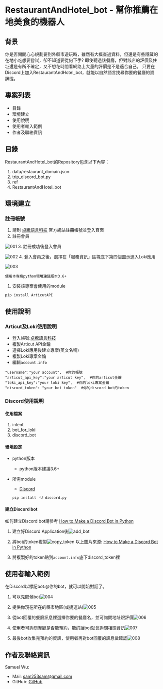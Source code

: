 # RestaurantAndHotel_bot - 幫你推薦在地美食的機器人

## **背景**
你是否開開心心規劃要到外縣市遊玩時，雖然有大概查過資料，但還是有些隱藏的在地小吃想要嘗試，卻不知道要從何下手?
即使聽過該餐廳，但對該店的評價及住址還是有所不確定，又不想花時間看網路上大量的評價是不是適合自己。
只要在Discord上加入RestaurantAndHotel_bot，就能以自然語言找尋你要的餐廳的資訊喔。

## **專案列表**
+ 目錄
+ 環境建立
+ 使用說明
+ 使用者輸入範例
+ 作者及聯絡資訊

## **目錄**
RestaurantAndHotel_bot的Repository包含以下內容：

1. data/restaurant_domain.json
2. trip_discord_bot.py
3. ref
4. RestaurantAndHotel_bot

## **環境建立**
### **註冊帳號**
1. 請到 [卓騰語言科技](https://api.droidtown.co/) 官方網站註冊帳號並登入頁面
2. 註冊會員

![](https://raw.githubusercontent.com/WuSiangRu/RestaurantAndHotel_bot/main/pic/001.JPG "001")
3. 註冊成功後登入會員

![](https://raw.githubusercontent.com/WuSiangRu/RestaurantAndHotel_bot/main/pic/002.JPG "002")
4. 登入會員之後，選擇在「服務資訊」區塊底下第四個圖示進入Loki應用

![](https://raw.githubusercontent.com/WuSiangRu/RestaurantAndHotel_bot/main/pic/003.JPG "003")

`使用本專案python環境建議版本3.6+`
1. 安裝該專案會使用的module
```
pip install ArticutAPI
```

## **使用說明**
### **Articut及Loki使用說明**
+ 登入帳號:[卓騰語言科技](https://api.droidtown.co/)
+ 複製Articut API金鑰
+ 選擇Loki應用後建立專案(英文名稱)
+ 複製Loki專案金鑰
+ 編輯`account.info`
```
"username":"your account",  #你的帳號
"articut_api_key":"your articut key",  #你的articut金鑰
"loki_api_key":"your loki key",  #你的loki專案金鑰
"discord_token": "your bot token"  #你的discord bot的token
```

### **Discord使用說明**
#### **使用檔案**
1. intent
2. bot_for_loki
3. discord_bot
#### **環境設定**
+ python版本
    + python版本建議3.6+
+ 所需module
    + [Discord](https://pypi.org/project/discord.py/)
    
    `pip install -U discord.py`
#### **建立Discord bot**
如何建立Discord bot請參考 [How to Make a Discord Bot in Python](https://realpython.com/how-to-make-a-discord-bot-python/)
1. 建立好Discord Application後![](https://files.realpython.com/media/discord-bot-add-bot.4735c88ff16b.png "add_bot")

2. 將bot的token複製![](https://files.realpython.com/media/discord-bot-rename-bot.008fd6ed6354.png "copy_token")
以上圖片來源: [How to Make a Discord Bot in Python](https://realpython.com/how-to-make-a-discord-bot-python/)

3. 將複製好的token貼到`account.info`底下discord_token裡

## **使用者輸入範例**
在Discord以標記bot:@你的bot，就可以開始對話了。
1. 可以先問候bot![](https://raw.githubusercontent.com/WuSiangRu/RestaurantAndHotel_bot/main/pic/004.JPG "004")

2. 提供你現在所在的縣市地區(或捷運站)![](https://raw.githubusercontent.com/WuSiangRu/RestaurantAndHotel_bot/main/pic/005.JPG "005")

3. 從bot回覆的餐廳訊息裡選擇你要的餐廳名，並可詢問地址跟評價![](https://raw.githubusercontent.com/WuSiangRu/RestaurantAndHotel_bot/main/pic/006.JPG "006")

4. 使用者可詢問餐廳是否能預約，能的話bot就會詢問相關資訊![](https://raw.githubusercontent.com/WuSiangRu/RestaurantAndHotel_bot/main/pic/007.JPG "007")

5. 最後bot收集完預約的資訊，使用者再對bot回覆的訊息做確認![](https://raw.githubusercontent.com/WuSiangRu/RestaurantAndHotel_bot/main/pic/008.JPG "008")

## **作者及聯絡資訊**
Samuel Wu: 
+ Mail: sam253sam@gmail.com
+ GitHub: [GitHub](https://github.com/WuSiangRu)